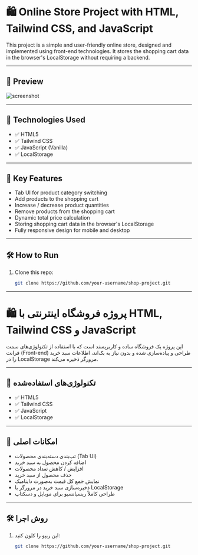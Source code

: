 # 🛍️ Online Store Project with HTML, Tailwind CSS, and JavaScript

This project is a simple and user-friendly online store, designed and implemented using front-end technologies. It stores the shopping cart data in the browser's LocalStorage without requiring a backend.

---

## 📸 Preview

![screenshot](./screenshot.png) <!-- Add a screenshot of the project in the main folder -->

---

## 🚀 Technologies Used

- ✅ HTML5
- ✅ Tailwind CSS
- ✅ JavaScript (Vanilla)
- ✅ LocalStorage

---

## 🎯 Key Features

- Tab UI for product category switching
- Add products to the shopping cart
- Increase / decrease product quantities
- Remove products from the shopping cart
- Dynamic total price calculation
- Storing shopping cart data in the browser's LocalStorage
- Fully responsive design for mobile and desktop

---

## 🛠️ How to Run

1. Clone this repo:
   ```bash
   git clone https://github.com/your-username/shop-project.git

--------------------------------------------------------------------------------------------------------------------------------------------------------------------
# 🛍️ پروژه فروشگاه اینترنتی با HTML, Tailwind CSS و JavaScript

این پروژه یک فروشگاه ساده و کاربرپسند است که با استفاده از تکنولوژی‌های سمت فرانت (Front-end) طراحی و پیاده‌سازی شده و بدون نیاز به بک‌اند، اطلاعات سبد خرید را در LocalStorage مرورگر ذخیره می‌کند.

---


## 🚀 تکنولوژی‌های استفاده‌شده

- ✅ HTML5
- ✅ Tailwind CSS
- ✅ JavaScript 
- ✅ LocalStorage

---

## 🎯 امکانات اصلی

- تب‌بندی دسته‌بندی محصولات (Tab UI)
- اضافه کردن محصول به سبد خرید
- افزایش / کاهش تعداد محصولات
- حذف محصول از سبد خرید
- نمایش جمع کل قیمت به‌صورت داینامیک
- ذخیره‌سازی سبد خرید در مرورگر با LocalStorage
- طراحی کاملاً ریسپانسیو برای موبایل و دسکتاپ

---

## 🛠️ روش اجرا

1. این ریپو را کلون کنید:
   ```bash
   git clone https://github.com/your-username/shop-project.git

